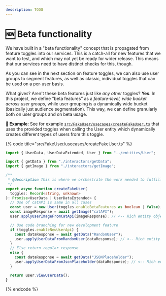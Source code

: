 ```yaml
---
description: TODO
---
```


# 🆕 Beta functionality

We have built in a "beta functionality" concept that is propagated from feature toggles into our services. This is a catch-all for new features that we want to test, and which may not yet be ready for wider release. This means that our services need to have distinct checks for this, though.

As you can see in the next section on feature toggles, we can also use user groups to segment features, as well as classic, individual toggles that can be used on a per-user basis.

What gives? Aren't these beta features just like _any other_ toggles? **Yes**. In this project, we define ”beta features” as a _feature-level, wide bucket across user groups_, while user grouping is a dynamically wide bucket (basically just audience segmentation). This way, we can define granularly both on user groups and on beta usage.

**🎯 Example**: See for example [`src/FakeUser/usecases/createFakeUser.ts`](https://github.com/mikaelvesavuori/better-apis-workshop/blob/main/src/FakeUser/usecases/createFakeUser.ts) that uses the provided toggles when calling the User entity which dynamically creates different types of users from this toggle.

{% code title="src/FakeUser/usecases/createFakeUser.ts" %}
```typescript
import { UserData, UserDataExtended, User } from "../entities/User";

import { getData } from "./interactors/getData";
import { getImage } from "./interactors/getImage";

/**
 * @description This is where we orchestrate the work needed to fulfill our use case "create a fake user".
 */
export async function createFakeUser(
  toggles: Record<string, unknown>
): Promise<UserData | UserDataExtended> {
  // Use of catAPI is same in all cases
  const user = new User(toggles.enableBetaFeatures as boolean | false);
  const imageResponse = await getImage("catAPI");
  user.applyUserImageFromCatApi(imageResponse); // <-- Rich entity object has dedicated functionality for differing data sources

  // Use code branching for new development feature
  if (toggles.enableNewUserApi) {
    const dataResponse = await getData("RandomUser");
    user.applyUserDataFromRandomUser(dataResponse); // <-- Rich entity object has dedicated functionality for differing data sources
  }
  // Else return regular response
  else {
    const dataResponse = await getData("JSONPlaceholder");
    user.applyUserDataFromJsonPlaceholder(dataResponse); // <-- Rich entity object has dedicated functionality for differing data sources
  }

  return user.viewUserData();
}
```
{% endcode %}
